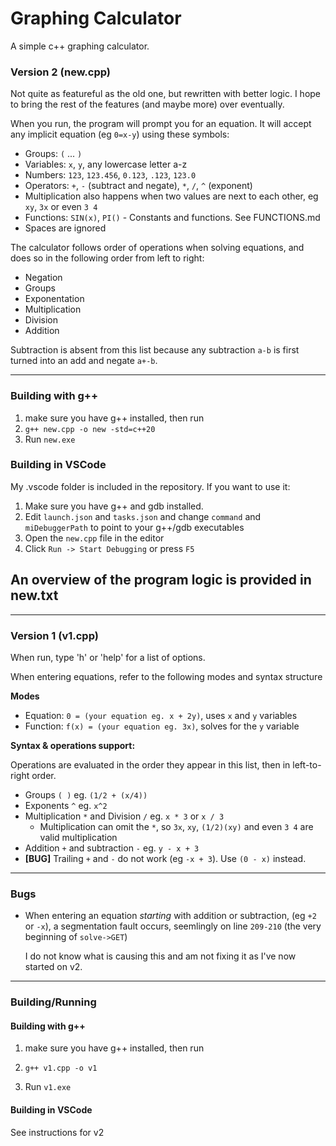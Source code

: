 # Graphing Calculator
A simple c++ graphing calculator.

### Version 2 (new.cpp)

Not quite as featureful as the old one, but rewritten with better logic.
I hope to bring the rest of the features (and maybe more) over eventually.

When you run, the program will prompt you for an equation. It will accept any implicit equation (eg `0=x-y`) using these symbols:
- Groups: `(` ... `)`
- Variables: `x`, `y`, any lowercase letter a-z
- Numbers: `123`, `123.456`, `0.123`, `.123`, `123.0`
- Operators: `+`, `-` (subtract and negate), `*`, `/`, `^` (exponent)
- Multiplication also happens when two values are next to each other, eg `xy`, `3x` or even `3 4`
- Functions: `SIN(x)`, `PI()` - Constants and functions. See FUNCTIONS.md
- Spaces are ignored
  
The calculator follows order of operations when solving equations, and
does so in the following order from left to right:
- Negation
- Groups
- Exponentation
- Multiplication
- Division
- Addition

Subtraction is absent from this list because any subtraction `a-b` is first turned into an add and negate `a+-b`.

---

### Building with g++
1. make sure you have g++ installed, then run
2. `g++ new.cpp -o new -std=c++20`
3. Run `new.exe`

### Building in VSCode
My .vscode folder is included in the repository.
If you want to use it:
1. Make sure you have g++ and gdb installed.
2. Edit `launch.json` and `tasks.json` and change `command` and `miDebuggerPath` to point to your g++/gdb executables
3. Open the `new.cpp` file in the editor
4. Click `Run -> Start Debugging` or press `F5`

**An overview of the program logic is provided in new.txt**
---
---

### Version 1 (v1.cpp)
When run, type 'h' or 'help' for a list of options.

When entering equations, refer to the following modes and syntax structure

**Modes**
- Equation: `0 = (your equation eg. x + 2y)`, uses `x` and `y` variables
- Function: `f(x) = (your equation eg. 3x)`, solves for the `y` variable

**Syntax & operations support:**

Operations are evaluated in the order they appear in this list, then in left-to-right order.

* Groups `( )` eg. `(1/2 + (x/4))`
* Exponents `^` eg. `x^2`
* Multiplication `*` and Division `/` eg. `x * 3` or `x / 3`
  * Multiplication can omit the `*`, so `3x`, `xy`, `(1/2)(xy)` and even `3 4` are valid multiplication
* Addition `+` and subtraction `-` eg. `y - x + 3`
* **[BUG]** Trailing `+` and `-` do not work (eg `-x + 3`). Use `(0 - x)` instead.

---

### Bugs
- When entering an equation *starting* with addition or subtraction, (eg `+2` or `-x`), a segmentation fault occurs, seemlingly on line `209-210` (the very beginning of `solve->GET`)

  I do not know what is causing this and am not fixing it as I've now started on v2.

---

### Building/Running

#### Building with g++
1. make sure you have g++ installed, then run

2. `g++ v1.cpp -o v1`

3. Run `v1.exe`

#### Building in VSCode
See instructions for v2
